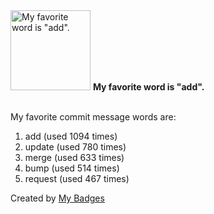 <img src="https://my-badges.github.io/my-badges/favorite-word.png" alt="My favorite word is &quot;add&quot;." title="My favorite word is &quot;add&quot;." width="128">
<strong>My favorite word is &quot;add&quot;.</strong>
<br><br>

My favorite commit message words are:

1. add (used 1094 times)
2. update (used 780 times)
3. merge (used 633 times)
4. bump (used 514 times)
5. request (used 467 times)


Created by <a href="https://github.com/my-badges/my-badges">My Badges</a>